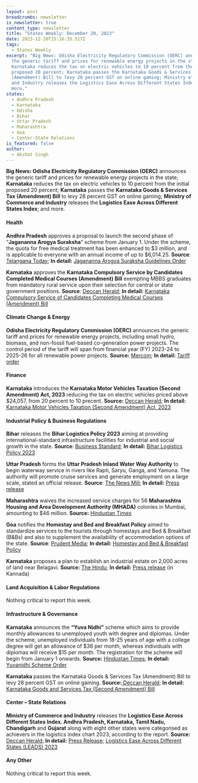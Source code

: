 ```yaml
---
layout: post
breadcrumbs: newsletter
is_newsletter: true
content_type: newsletter
title: "States Weekly: December 20, 2023"
date: 2023-12-20T15:16:35.517Z
tags:
  - States Weekly
excerpt: "Big News: Odisha Electricity Regulatory Commission (OERC) announces
  the generic tariff and prices for renewable energy projects in the state;
  Karnataka reduces the tax on electric vehicles to 10 percent from the initial
  proposed 20 percent; Karnataka passes the Karnataka Goods & Services Tax
  (Amendment) Bill to levy 28 percent GST on online gaming; Ministry of Commerce
  and Industry releases the Logistics Ease Across Different States Index; and
  more."
states:
  - Andhra Pradesh
  - Karnataka
  - Odisha
  - Bihar
  - Uttar Pradesh
  - Maharashtra
  - Goa
  - Center-State Relations
is_featured: false
author:
  - Akshat Singh
---
```

**Big News: Odisha Electricity Regulatory Commission (OERC)** announces the generic tariff and prices for renewable energy projects in the state; **Karnataka** reduces the tax on electric vehicles to 10 percent from the initial proposed 20 percent; **Karnataka** passes the **Karnataka Goods & Services Tax (Amendment) Bill** to levy 28 percent GST on online gaming; **Ministry of Commerce and Industry** releases the **Logistics Ease Across Different States Index**; and more.



#### Health 

**Andhra Pradesh** approves a proposal to launch the second phase of “**Jagananna Arogya Suraksha**” scheme from January 1. Under the scheme, the quota for free medical treatment has been enhanced to $3 million, and is applicable to everyone with an annual income of up to $6,014.25. **Source**: [Telangana Today](https://telanganatoday.com/andhra-cabinet-approves-proposal-to-launch-second-phase-of-jagananna-arogya-suraksha-from-january-1); **In detail:** [Jagananna Arogya Suraksha Guidelines Order](https://acrobat.adobe.com/id/urn:aaid:sc:VA6C2:3e836e6a-9148-4315-88d4-730f44459c4a)

**Karnataka** approves the **Karnataka Compulsory Service by Candidates Completed Medical Courses (Amendment) Bill** exempting MBBS graduates from mandatory rural service upon their selection for central or state government positions. **Source**: [Deccan Herald](https://www.deccanherald.com/india/karnataka/assembly-passes-five-bills-without-debate-amid-din-2806635); **In detail:** [Karnataka Compulsory Service of Candidates Completing Medical Courses (Amendment) Bill](https://www.kla.kar.nic.in/assembly/bills/bill1620_18.pdf)



#### Climate Change & Energy

**Odisha Electricity Regulatory Commission (OERC)** announces the generic tariff and prices for renewable energy projects, including small hydro, biomass, and non-fossil fuel-based co-generation power projects. The control period of the tariff will span from financial year (FY) 2023-24 to 2025-26 for all renewable power projects. **Source:** [Mercom](https://www.mercomindia.com/odisha-generic-tariffs-small-hydro); **In detail:** [Tariff order](https://www.orierc.org/ORDERS/2023/C-94-2023.PDF)



#### Finance

**Karnataka** introduces the **Karnataka Motor Vehicles Taxation (Second Amendment) Act, 2023** reducing the tax on electric vehicles priced above $24,057, from 20 percent to 10 precent. **Source:** [Deccan Herald](https://www.deccanherald.com/india/karnataka/govt-rolls-back-plan-for-20-lifetime-tax-on-evs-2810047); **In detail:** [Karnataka Motor Vehicles Taxation (Second Amendment) Act, 2023](https://www.kla.kar.nic.in/assembly/bills/bill1620_23.pdf)



#### Industrial Policy & Business Regulations  

**Bihar** releases the **Bihar Logistics Policy 2023** aiming at providing international-standard infrastructure facilities for industrial and social growth in the state. **Source**: [Business Standard](https://www.business-standard.com/economy/news/bihar-business-summit-mous-signed-with-8-firms-for-investment-of-rs-554-cr-123121300847_1.html); **In detail:** [Bihar Logistics Policy 2023](https://www.teamleaseregtech.com/fileviewer/?f=https://avantiscdnprodstorage.blob.core.windows.net/legalupdatedocs/28466/Bihar%20Logistics%20Policy%202023_December142023.pdf)

**Uttar Pradesh** forms the **Uttar Pradesh Inland Water Way Authority** to begin waterway service in rivers like Rapti, Saryu, Ganga, and Yamuna. The authority will promote cruise services and generate employment on a large scale, stated an official release. **Source**: [The News Mill](https://thenewsmill.com/2023/12/inland-water-way-authority-set-up-in-uttar-pradesh-to-promote-waterway-services-and-employment/); **In detail:** [Press release](https://invest.up.gov.in/wp-content/uploads/2023/12/Inland-water_161223.pdf)

**Maharashtra** waives the increased service charges for 56 **Maharashtra Housing and Area Development Authority (MHADA)** colonies in Mumbai, amounting to $46 million. **Source:** [Hindustan Times](https://www.hindustantimes.com/cities/mumbai-news/govt-waives-increased-service-charges-for-56-mhada-colonies-in-mumbai-101702665940365.html)

**Goa** notifies the **Homestay and Bed and Breakfast Policy** aimed to standardize services to the tourists through homestays and Bed & Breakfast (B&Bs) and also to supplement the availability of accommodation options of the state. **Source**: [Prudent Media](https://www.prudentmedia.in/general/homestay-policy-notified/28074.html); **In detail:** [Homestay and Bed & Breakfast Policy](https://goaprintingpress.gov.in/downloads/2324/2324-37-SI-OG-0.pdf)

**Karnataka** proposes a plan to establish an industrial estate on 2,000 acres of land near Belagavi. **Source:** [The Hindu](https://www.thehindu.com/news/national/karnataka/cm-siddaramaiah-announces-series-of-projects-for-development-of-north-karnataka/article67641406.ece); **In detail:** [Press release](https://cm.karnataka.gov.in/uploads/media_to_upload1702721208.pdf) (in Kannada)



#### Land Acquisition & Labor Regulations

Nothing critical to report this week.



#### Infrastructure & Governance

**Karnataka** announces the **“Yuva Nidhi”** scheme which aims to provide monthly allowances to unemployed youth with degree and diplomas. Under the scheme, unemployed individuals from 18-25 years of age with a college degree will get an allowance of $36 per month, whereas individuals with diplomas will receive $15 per month. The registration for the scheme will begin from January 1 onwards. **Source:** [Hindustan Times](https://www.hindustantimes.com/cities/bengaluru-news/karnataka-to-launch-yuva-nidhi-scheme-for-unemployed-youth-from-jan-1-101702612185095.html); **In detail:** [Yuvanidhi Scheme Order](https://acrobat.adobe.com/id/urn:aaid:sc:VA6C2:7716f4e1-efdc-47b2-ac83-ef7c939edf01)

**Karnataka** passes the Karnataka Goods & Services Tax (Amendment) Bill to levy 28 percent GST on online gaming. **Source:**[ Deccan Herald](https://www.deccanherald.com/india/karnataka/assembly-passes-five-bills-without-debate-amid-din-2806635); **In detail:** [Karnataka Goods and Services Tax (Second Amendment) Bill](https://www.kla.kar.nic.in/assembly/bills/bill1620_19.pdf)



#### Center – State Relations 

**Ministry of Commerce and Industry** releases the **Logistics Ease Across Different States Index. Andhra Pradesh, Karnataka, Tamil Nadu, Chandigarh** and **Gujarat** along with eight other states were categorised as achievers in the logistics index chart 2023, according to the report. **Source:** [Deccan Herald](https://www.deccanherald.com/india/13-states-union-territories-among-achievers-in-logistics-performance-index-2023-dpiit-report-2813961); **In detail:** [Press Release](https://pib.gov.in/PressReleasePage.aspx?PRID=1987132); [Logistics Ease Across Different States (LEADS) 2023](https://drive.google.com/drive/folders/17bWqWyvprnVwxyQUgQYpwl0KhopNuubj)



#### Any Other

Nothing critical to report this week.
